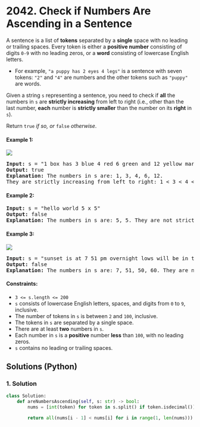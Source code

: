 # 2042. Check if Numbers Are Ascending in a Sentence
A sentence is a list of **tokens** separated by a **single** space with no leading or trailing spaces. Every token is either a **positive number** consisting of digits `0-9` with no leading zeros, or a **word** consisting of lowercase English letters.
* For example, `"a puppy has 2 eyes 4 legs"` is a sentence with seven tokens: `"2"` and `"4"` are numbers and the other tokens such as `"puppy"` are words.

Given a string `s` representing a sentence, you need to check if **all** the numbers in `s` are **strictly increasing** from left to right (i.e., other than the last number, **each** number is **strictly smaller** than the number on its **right** in `s`).

Return `true` *if so, or* `false` *otherwise*.

#### Example 1:
![](https://assets.leetcode.com/uploads/2021/09/30/example1.png)
<pre>
<strong>Input:</strong> s = "1 box has 3 blue 4 red 6 green and 12 yellow marbles"
<strong>Output:</strong> true
<strong>Explanation:</strong> The numbers in s are: 1, 3, 4, 6, 12.
They are strictly increasing from left to right: 1 < 3 < 4 < 6 < 12.
</pre>

#### Example 2:
<pre>
<strong>Input:</strong> s = "hello world 5 x 5"
<strong>Output:</strong> false
<strong>Explanation:</strong> The numbers in s are: 5, 5. They are not strictly increasing.
</pre>

#### Example 3:
![](https://assets.leetcode.com/uploads/2021/09/30/example3.png)
<pre>
<strong>Input:</strong> s = "sunset is at 7 51 pm overnight lows will be in the low 50 and 60 s"
<strong>Output:</strong> false
<strong>Explanation:</strong> The numbers in s are: 7, 51, 50, 60. They are not strictly increasing.
</pre>

#### Constraints:
* `3 <= s.length <= 200`
* `s` consists of lowercase English letters, spaces, and digits from `0` to `9`, inclusive.
* The number of tokens in `s` is between `2` and `100`, inclusive.
* The tokens in `s` are separated by a single space.
* There are at least **two** numbers in `s`.
* Each number in `s` is a **positive** number **less** than `100`, with no leading zeros.
* `s` contains no leading or trailing spaces.

## Solutions (Python)

### 1. Solution
```Python
class Solution:
    def areNumbersAscending(self, s: str) -> bool:
        nums = [int(token) for token in s.split() if token.isdecimal()]

        return all(nums[i - 1] < nums[i] for i in range(1, len(nums)))
```
